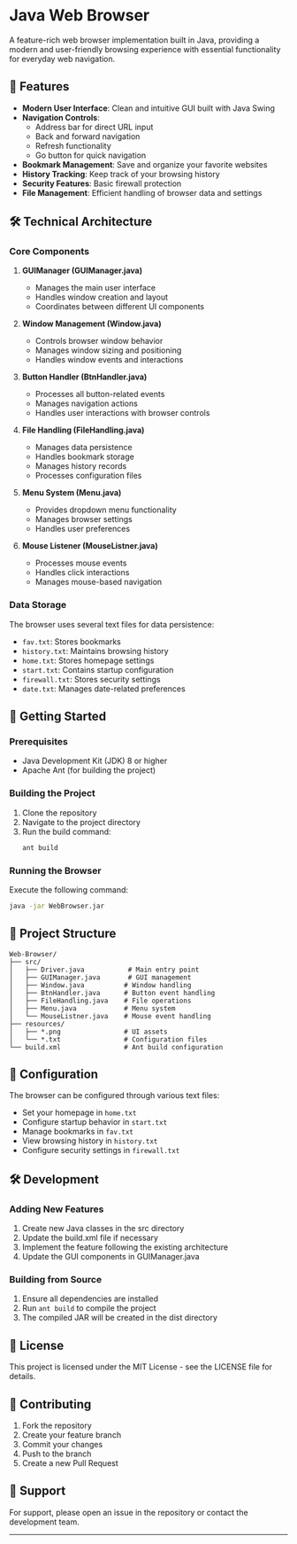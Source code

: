 # Java Web Browser

A feature-rich web browser implementation built in Java, providing a modern and user-friendly browsing experience with essential functionality for everyday web navigation.

## 🚀 Features

- **Modern User Interface**: Clean and intuitive GUI built with Java Swing
- **Navigation Controls**: 
  - Address bar for direct URL input
  - Back and forward navigation
  - Refresh functionality
  - Go button for quick navigation
- **Bookmark Management**: Save and organize your favorite websites
- **History Tracking**: Keep track of your browsing history
- **Security Features**: Basic firewall protection
- **File Management**: Efficient handling of browser data and settings

## 🛠️ Technical Architecture

### Core Components

1. **GUIManager (GUIManager.java)**
   - Manages the main user interface
   - Handles window creation and layout
   - Coordinates between different UI components

2. **Window Management (Window.java)**
   - Controls browser window behavior
   - Manages window sizing and positioning
   - Handles window events and interactions

3. **Button Handler (BtnHandler.java)**
   - Processes all button-related events
   - Manages navigation actions
   - Handles user interactions with browser controls

4. **File Handling (FileHandling.java)**
   - Manages data persistence
   - Handles bookmark storage
   - Manages history records
   - Processes configuration files

5. **Menu System (Menu.java)**
   - Provides dropdown menu functionality
   - Manages browser settings
   - Handles user preferences

6. **Mouse Listener (MouseListner.java)**
   - Processes mouse events
   - Handles click interactions
   - Manages mouse-based navigation

### Data Storage

The browser uses several text files for data persistence:
- `fav.txt`: Stores bookmarks
- `history.txt`: Maintains browsing history
- `home.txt`: Stores homepage settings
- `start.txt`: Contains startup configuration
- `firewall.txt`: Stores security settings
- `date.txt`: Manages date-related preferences

## 🚀 Getting Started

### Prerequisites

- Java Development Kit (JDK) 8 or higher
- Apache Ant (for building the project)

### Building the Project

1. Clone the repository
2. Navigate to the project directory
3. Run the build command:
   ```bash
   ant build
   ```

### Running the Browser

Execute the following command:
```bash
java -jar WebBrowser.jar
```

## 📁 Project Structure

```
Web-Browser/
├── src/
│   ├── Driver.java           # Main entry point
│   ├── GUIManager.java       # GUI management
│   ├── Window.java          # Window handling
│   ├── BtnHandler.java      # Button event handling
│   ├── FileHandling.java    # File operations
│   ├── Menu.java            # Menu system
│   └── MouseListner.java    # Mouse event handling
├── resources/
│   ├── *.png                # UI assets
│   └── *.txt                # Configuration files
└── build.xml                # Ant build configuration
```

## 🔧 Configuration

The browser can be configured through various text files:
- Set your homepage in `home.txt`
- Configure startup behavior in `start.txt`
- Manage bookmarks in `fav.txt`
- View browsing history in `history.txt`
- Configure security settings in `firewall.txt`

## 🛠️ Development

### Adding New Features

1. Create new Java classes in the src directory
2. Update the build.xml file if necessary
3. Implement the feature following the existing architecture
4. Update the GUI components in GUIManager.java

### Building from Source

1. Ensure all dependencies are installed
2. Run `ant build` to compile the project
3. The compiled JAR will be created in the dist directory

## 📝 License

This project is licensed under the MIT License - see the LICENSE file for details.

## 🤝 Contributing

1. Fork the repository
2. Create your feature branch
3. Commit your changes
4. Push to the branch
5. Create a new Pull Request

## 📧 Support

For support, please open an issue in the repository or contact the development team.

---
